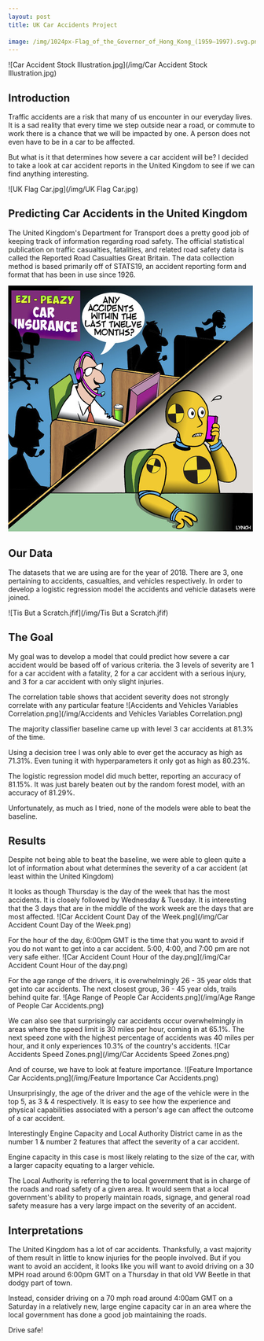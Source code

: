 ```yaml
---
layout: post
title: UK Car Accidents Project

image: /img/1024px-Flag_of_the_Governor_of_Hong_Kong_(1959–1997).svg.png
---
```


![Car Accident Stock Illustration.jpg](/img/Car Accident Stock Illustration.jpg)

## Introduction
Traffic accidents are a risk that many of us encounter in our everyday lives. It is a sad reality that every time we step outside near a road, or commute to work there is a chance that we will be impacted by one. A person does not even have to be in a car to be affected.

But what is it that determines how severe a car accident will be? I decided to take a look at car accident reports in the United Kingdom to see if we can find anything interesting.


![UK Flag Car.jpg](/img/UK Flag Car.jpg)

## Predicting Car Accidents in the United Kingdom
The United Kingdom's Department for Transport does a pretty good job of keeping track of information regarding road safety. The official statistical publication on traffic casualties, fatalities, and related road safety data is called the Reported Road Casualties Great Britain. The data collection method is based primarily off of STATS19, an accident reporting form and format that has been in use since 1926. 

![car_insurance_2765235.jpg](/img/car_insurance_2765235.jpg)
## Our Data
The datasets that we are using are for the year of 2018. There are 3, one pertaining to accidents, casualties, and vehicles respectively. In order to develop a logistic regression model the accidents and vehicle datasets were joined. 

![Tis But a Scratch.jfif](/img/Tis But a Scratch.jfif)
## The Goal
My goal was to develop a model that could predict how severe a car accident would be based off of various criteria. the 3 levels of severity are 1 for a car accident with a fatality, 2 for a car accident with a serious injury, and 3 for a car accident with only slight injuries. 

The correlation table shows that accident severity does not strongly correlate with any particular feature
![Accidents and Vehicles Variables Correlation.png](/img/Accidents and Vehicles Variables Correlation.png)


The majority classifier baseline came up with level 3 car accidents at 81.3% of the time. 

Using a decision tree I was only able to ever get the accuracy as high as 71.31%. Even tuning it with hyperparameters it only got as high as 80.23%.

The logistic regression model did much better, reporting an accuracy of 81.15%. It was just barely beaten out by the random forest model, with an accuracy of 81.29%.

Unfortunately, as much as I tried, none of the models were able to beat the baseline. 

## Results
Despite not being able to beat the baseline, we were able to gleen quite a lot of information about what determines the severity of a car accident (at least within the United Kingdom)

It looks as though Thursday is the day of the week that has the most accidents. It is closely followed by Wednesday & Tuesday. It is interesting that the 3 days that are in the middle of the work week are the days that are most affected.
![Car Accident Count Day of the Week.png](/img/Car Accident Count Day of the Week.png)


For the hour of the day, 6:00pm GMT is the time that you want to avoid if you do not want to get into a car accident. 5:00, 4:00, and 7:00 pm are not very safe either.
![Car Accident Count Hour of the day.png](/img/Car Accident Count Hour of the day.png)


For the age range of the drivers, it is overwhelmingly 26 - 35 year olds that get into car accidents. The next closest group, 36 - 45 year olds, trails behind quite far.
![Age Range of People Car Accidents.png](/img/Age Range of People Car Accidents.png)


We can also see that surprisingly car accidents occur overwhelmingly in areas where the speed limit is 30 miles per hour, coming in at 65.1%. The next speed zone with the highest percentage of accidents was 40 miles per hour, and it only experiences 10.3% of the country's accidents.
![Car Accidents Speed Zones.png](/img/Car Accidents Speed Zones.png)


And of course, we have to look at feature importance.
![Feature Importance Car Accidents.png](/img/Feature Importance Car Accidents.png)


Unsurprisingly, the age of the driver and the age of the vehicle were in the top 5, as 3 & 4 respectively. It is easy to see how the experience and physical capabilities associated with a person's age can affect the outcome of a car accident. 

Interestingly Engine Capacity and Local Authority District came in as the number 1 & number 2 features that affect the severity of a car accident. 

Engine capacity in this case is most likely relating to the size of the car, with a larger capacity equating to a larger vehicle. 

The Local Authority is referring the to local government that is in charge of the roads and road safety of a given area. It would seem that a local government's ability to properly maintain roads, signage, and general road safety measure has a very large impact on the severity of an accident.

## Interpretations
The United Kingdom has a lot of car accidents. Thanksfully, a vast majority of them result in little to know injuries for the people involved. But if you want to avoid an accident, it looks like you will want to avoid driving on a 30 MPH road around 6:00pm GMT on a Thursday in that old VW Beetle in that dodgy part of town.

Instead, consider driving on a 70 mph road around 4:00am GMT on a Saturday in a relatively new, large engine capacity car in an area where the local government has done a good job maintaining the roads. 

Drive safe!
